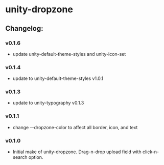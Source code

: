 # unity-dropzone

## Changelog:

### v0.1.6
- update unity-default-theme-styles and unity-icon-set

### v0.1.4
- update to unity-default-theme-styles v1.0.1

### v0.1.3
- update to unity-typography v0.1.3

### v0.1.1
- change --dropzone-color to affect all border, icon, and text

### v0.1.0
- Initial make of unity-dropzone. Drag-n-drop upload field with click-n-search option.
